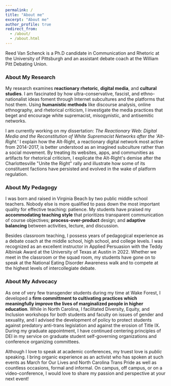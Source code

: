 ```yaml
---
permalink: /
title: "About me"
excerpt: "About me"
author_profile: true
redirect_from: 
  - /about/
  - /about.html
---
```


Reed Van Schenck is a Ph.D candidate in Communication and Rhetoric at the University of Pittsburgh and an assistant debate coach at the William Pitt Debating Union.

### About My Research ###

My research examines **reactionary rhetoric**, **digital media**, and **cultural studies**. I am fascinated by how ultra-conservative, fascist, and ethno-nationalist ideas foment through Internet subcultures and the platforms that host them. Using **humanistic methods** like discourse analysis, online ethnography, and rhetorical criticism, I investigate the media practices that beget and encourage white supremacist, misogynistic, and antisemitic networks.

I am currently working on my dissertation:  _The Reactionary Web: Digital Media and the Reconstitution of White Supremacist Networks after the 'Alt-Right.'_ I explain how the Alt-Right, a reactionary digital network most active from 2014-2017, is better understood as an imagined subculture rather than a social movement. By treating its websites, apps, and communities as artifacts for rhetorical criticism, I explicate the Alt-Right's demise after the Charlottesville "Unite the Right" rally and illustrate how some of its constituent factions have persisted and evolved in the wake of platform regulation.

### About My Pedagogy ###

I was born and raised in Virginia Beach by two public middle school teachers. Nobody else is more qualified to pass down the most important quality for effective teaching: patience. My students have praised my **accommodating teaching style** that prioritizes transparent communication of course objectives; **process-over-product** design; and **adaptive balancing** between activities, lecture, and discussion.

Besides classroom teaching, I possess years of pedagogical experience as a debate coach at the middle school, high school, and college levels. I was recognized as an excellent instructor in Applied Persuasion with the Teddy Albiniak Award at the University of Texas at Austin in 2022. Whether we meet in the classroom or the squad room, my students have gone on to speak at the National Eating Disorder Awareness walk and to compete at the highest levels of intercollegiate debate. 

### About My Advocacy ###

As one of very few transgender students during my time at Wake Forest, I developed a **firm committment to cultivating practices which meaningfully improve the lives of marginalized people in higher education**. While in North Carolina, I facilitated Diversity, Equity, and Inclusion workshops for both students and faculty on issues of gender and sexuality, and I advised the development of policy to protect students against predatory anti-trans legislation and against the erosion of Title IX. During my graduate appointment, I have continued centering principles of DEI in my service on graduate student self-governing organizations and conference organizing committees.

Although I love to speak at academic conferences, my truest love is _public_ speaking. I bring organic experience as an activist who has spoken at such events as March for Our Lives and North Carolina Trans Pride as well as countless occasions, formal and informal. On campus, off campus, or on a video-conference, I would love to share my passion and perspective at your next event! 
